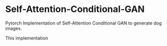 # Self-Attention-Conditional-GAN
Pytorch Implementation of Self-Attention Conditional GAN to generate dog images.

This implementation 
